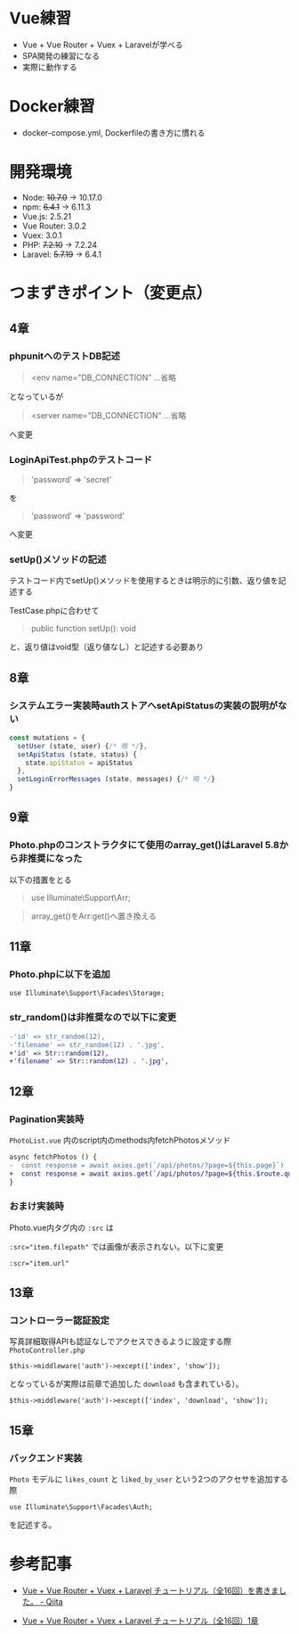 # Vue練習

- Vue + Vue Router + Vuex + Laravelが学べる
- SPA開発の練習になる
- 実際に動作する

# Docker練習

- docker-compose.yml, Dockerfileの書き方に慣れる

# 開発環境

- Node: ~~10.7.0~~ -> 10.17.0
- npm: ~~6.4.1~~ -> 6.11.3
- Vue.js: 2.5.21
- Vue Router: 3.0.2
- Vuex: 3.0.1
- PHP: ~~7.2.10~~ -> 7.2.24
- Laravel: ~~5.7.19~~ -> 6.4.1

# つまずきポイント（変更点）

## 4章

### phpunitへのテストDB記述

><env name="DB_CONNECTION" ...省略

となっているが

><server name="DB_CONNECTION" ...省略

へ変更

### LoginApiTest.phpのテストコード

>'password' => 'secret'

を

>'password' => 'password'

へ変更

### setUp()メソッドの記述

テストコード内でsetUp()メソッドを使用するときは明示的に引数、返り値を記述する

TestCase.phpに合わせて

>public function setUp(): void

と、返り値はvoid型（返り値なし）と記述する必要あり

## 8章

### システムエラー実装時authストアへsetApiStatusの実装の説明がない

```javascript:auth.js
const mutations = {
  setUser (state, user) {/* 略 */},
  setApiStatus (state, status) {
    state.apiStatus = apiStatus
  },
  setLoginErrorMessages (state, messages) {/* 略 */}
}
```

## 9章

### Photo.phpのコンストラクタにて使用のarray_get()はLaravel 5.8から非推奨になった

以下の措置をとる

> use Illuminate\Support\Arr;

>array_get()をArr:get()へ置き換える

## 11章

### Photo.phpに以下を追加

```
use Illuminate\Support\Facades\Storage;
```

### str_random()は非推奨なので以下に変更

```diff
-'id' => str_random(12),
-'filename' => str_random(12) . '.jpg',
+'id' => Str::random(12),
+'filename' => Str::random(12) . '.jpg',
```

## 12章

### Pagination実装時

`PhotoList.vue` 内のscript内のmethods内fetchPhotosメソッド

```diff
async fetchPhotos () {
-  const response = await axios.get(`/api/photos/?page=${this.page}`)
+  const response = await axios.get(`/api/photos/?page=${this.$route.query.page}`)
}
```

### おまけ実装時

Photo.vue内<img>タグ内の `:src` は

`:src="item.filepath"` では画像が表示されない。以下に変更

```
:scr="item.url"
```

## 13章

### コントローラー認証設定

写真詳細取得APIも認証なしでアクセスできるように設定する際 `PhotoController.php`

```
$this->middleware('auth')->except(['index', 'show']);
```

となっているが実際は前章で追加した `download` も含まれている）。

```
$this->middleware('auth')->except(['index', 'download', 'show']);
```

## 15章

### バックエンド実装

`Photo` モデルに `likes_count` と `liked_by_user` という2つのアクセサを追加する際

```
use Illuminate\Support\Facades\Auth;
```

を記述する。

# 参考記事
- [Vue + Vue Router + Vuex + Laravel チュートリアル（全16回）を書きました。 - Qiita](https://qiita.com/MasahiroHarada/items/2597bd6973a45f92e1e8)

- [Vue + Vue Router + Vuex + Laravel チュートリアル（全16回）1章](https://www.hypertextcandy.com/vue-laravel-tutorial-introduction)
